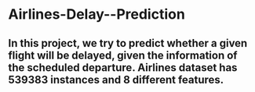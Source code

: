 # Airlines-Delay--Prediction
## In this project, we try to predict whether a given flight will be delayed, given the information of the scheduled departure. Airlines dataset has 539383 instances and 8 different features. 

